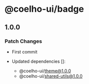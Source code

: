 # @coelho-ui/badge

## 1.0.0

### Patch Changes

- First commit

- Updated dependencies []:
  - @coelho-ui/theme@1.0.0
  - @coelho-ui/shared-utils@1.0.0
